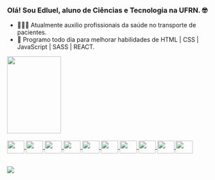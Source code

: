 <!--
Como um teste, este foi feito com commits tanto diretamente do github quanto do gitbash
Nota: Este repositório '/edluel' foi utilizado para personalizar meu perfil.

Guia de markdown para usar o .md:
    https://docs.pipz.com/central-de-ajuda/learning-center/guia-basico-de-markdown#open
Lista de Emojis:
    https://emojipedia.org/search/?q=bag
 Tabela de informações:
    https://github.com/anuraghazra/github-readme-stats
Site de icons:
    https://devicon.dev/
Icones de badges:
    https://dev.to/envoy_/150-badges-for-github-pnk
-->
### Olá! Sou Edluel, aluno de Ciências e Tecnologia na UFRN. 🤓

- 👨🏾‍⚕️ Atualmente auxilio profissionais da saúde no transporte de pacientes.
- 🌱 Programo todo dia para melhorar habilidades de HTML | CSS | JavaScript | SASS | REACT.


<div>
  <a href="https://github.com/edluel">
  <img height="180em" img width="50%" src="https://github-readme-stats.vercel.app/api/top-langs/?username=Edluel&layout=compact&langs_count=7&theme=tokyonight"/>
</div>


<div style="display: inline_block"><br>                        
  <img align="center" height="30" width="40" img src="https://cdn.jsdelivr.net/gh/devicons/devicon/icons/javascript/javascript-original.svg">
  <img align="center" height="30" width="40" img src="https://cdn.jsdelivr.net/gh/devicons/devicon/icons/nodejs/nodejs-plain.svg">
  <img align="center" height="30" width="40" img src="https://cdn.jsdelivr.net/gh/devicons/devicon/icons/react/react-original.svg">
  <img align="center" height="30" width="40" img src="https://cdn.jsdelivr.net/gh/devicons/devicon/icons/sass/sass-original.svg">
  <img align="center" height="30" width="40" img src="https://cdn.jsdelivr.net/gh/devicons/devicon/icons/mysql/mysql-plain.svg">
  <img align="center" height="30" width="40" img src="https://cdn.jsdelivr.net/gh/devicons/devicon/icons/mongodb/mongodb-original.svg">
  <img align="center" height="30" width="40" img src="https://cdn.jsdelivr.net/gh/devicons/devicon/icons/git/git-original.svg" />        
  <img align="center" height="30" width="40" img src="https://cdn.jsdelivr.net/gh/devicons/devicon/icons/html5/html5-original.svg" /> 
  <img align="center" height="30" width="40" img src="https://cdn.jsdelivr.net/gh/devicons/devicon/icons/css3/css3-original.svg" />
  <img align="center" height="30" width="40" img src="https://cdn.jsdelivr.net/gh/devicons/devicon/icons/python/python-original.svg">
  
          
    
</div>


##

                                                                                                                                 
<div>
    <a href="https://www.linkedin.com/in/edluel" target="_blank"><img src="https://img.shields.io/badge/LinkedIn-0077B5?style=for-the-badge&logo=linkedin&logoColor=white" target="_blank"></a>
</div>
                                                                                                                                 

